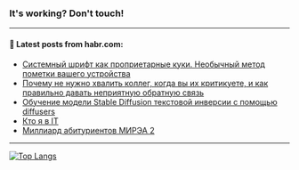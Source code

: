### It's working? Don't touch!

---
<!--
#### 🛠️ Technical stack:

![C++](https://img.shields.io/badge/C++-informational?logo=c%2B%2B&style=flat&logoColor=white&color=9C033A)
![Java](https://img.shields.io/badge/Java-informational?logo=java&style=flat&logoColor=white&color=007396)
![Kotlin](https://img.shields.io/badge/Kotlin-informational?logo=Kotlin&style=flat&logoColor=white&color=0095D5)
![JS](https://img.shields.io/badge/JS-informational?logo=javaScript&style=flat&logoColor=black&color=F7Df1E) <br>
![HTML5](https://img.shields.io/badge/HTML5-informational?logo=html5&style=flat&logoColor=white&color=E34F26)
![CSS3](https://img.shields.io/badge/CSS3-informational?logo=css3&style=flat&logoColor=white&color=157286)
![Sass](https://img.shields.io/badge/Saas-informational?logo=sass&style=flat&logoColor=white&color=hotpink)
![PHP](https://img.shields.io/badge/PHP-informational?logo=php&style=flat&logoColor=white&color=777BB4) <br>
![WebPAck](https://img.shields.io/badge/WebPack-informational?logo=webPack&style=flat&logoColor=white&color=FF6F00)
![Bootstrap](https://img.shields.io/badge/Bootstrap-informational?logo=Bootstrap&style=flat&logoColor=white&color=7952B3)
![MySQL](https://img.shields.io/badge/MySQL-informational?logo=MySQL&style=flat&logoColor=white&color=00f) <br>
![NodeJS](https://img.shields.io/badge/NodeJS-informational?logo=node.js&style=flat&logoColor=white&color=43853D)
![Spring](https://img.shields.io/badge/Spring-informational?logo=Spring&style=flat&logoColor=white&color=0A9EDC)
![Angular](https://img.shields.io/badge/Vue-informational?logo=vue.js&style=flat&logoColor=white&color=red)
![Git](https://img.shields.io/badge/Git-informational?logo=git&style=flat&logoColor=white&color=darkorange)

___
-->

#### 💬 Latest posts from habr.com:

<!-- BLOG-POST-LIST:START -->
- [Системный шрифт как проприетарные куки. Необычный метод пометки вашего устройства](https://habr.com/ru/post/688886/?utm_source=habrahabr&utm_medium=rss&utm_campaign=688886)
- [Почему не нужно хвалить коллег, когда вы их критикуете, и как правильно давать неприятную обратную связь](https://habr.com/ru/post/688880/?utm_source=habrahabr&utm_medium=rss&utm_campaign=688880)
- [Обучение модели Stable Diffusion текстовой инверсии с помощью diffusers](https://habr.com/ru/post/688870/?utm_source=habrahabr&utm_medium=rss&utm_campaign=688870)
- [Кто я в IT](https://habr.com/ru/post/688854/?utm_source=habrahabr&utm_medium=rss&utm_campaign=688854)
- [Миллиард абитуриентов МИРЭА 2](https://habr.com/ru/post/687588/?utm_source=habrahabr&utm_medium=rss&utm_campaign=687588)
<!-- BLOG-POST-LIST:END -->

---

[![Top Langs](https://github-readme-stats.vercel.app/api/top-langs/?username=zloylis&layout=compact&hide_border=true&theme=dracula)](https://github.com/zloylis)
